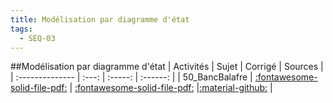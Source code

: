 ```yaml
---
title: Modélisation par diagramme d'état 
tags:
  - SEQ-03
---
```

[comment]: <> (Généré automatiquement par make_all_activites.py, creation_fichiers_activites)

##Modélisation par diagramme d'état 
| Activités | Sujet | Corrigé | Sources  | 
| :-------------- | :---: | :-----: | :------: | 
| 50_BancBalafre | [:fontawesome-solid-file-pdf:](https://xpessoles-cpge.fr/pdf/SEQ-03_50_BancBalafre_Sujet.pdf) | [:fontawesome-solid-file-pdf:](https://xpessoles-cpge.fr/pdf/SEQ-03_50_BancBalafre_Sujet.pdf) |[:material-github:](https://github.com/xpessoles/PSI_ExercicesCompetences/tree/main/e) |  

